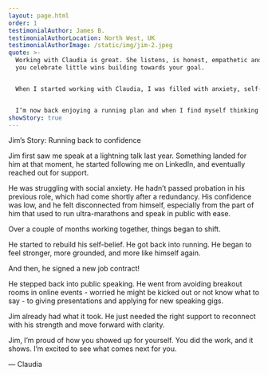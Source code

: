 ```yaml
---
layout: page.html
order: 1
testimonialAuthor: James B.
testimonialAuthorLocation: North West, UK
testimonialAuthorImage: /static/img/jim-2.jpeg
quote: >-
  Working with Claudia is great. She listens, is honest, empathetic and helps
  you celebrate little wins building towards your goal.


  When I started working with Claudia, I was filled with anxiety, self-confidence and self-worth issues. I had fallen out of love with running and training, always telling myself I couldn’t do it again, or I’d start another time.


  I’m now back enjoying a running plan and when I find myself thinking negatively about myself, or not appreciating situations, a little Claudia pops up and reminds me to be kind to myself. I’ve lost a lot of physical and mental “weight” since starting to work with Claudia and shift the way I think about myself. It takes time and it can be hard after thinking a certain way for so long, but the work is paying off.
showStory: true
---
```

Jim’s Story: Running back to confidence

Jim first saw me speak at a lightning talk last year. Something landed for him at that moment, he started following me on LinkedIn, and eventually reached out for support.

He was struggling with social anxiety. He hadn’t passed probation in his previous role, which had come shortly after a redundancy. His confidence was low, and he felt disconnected from himself, especially from the part of him that used to run ultra-marathons and speak in public with ease.

Over a couple of months working together, things began to shift.

He started to rebuild his self-belief. He got back into running. He began to feel stronger, more grounded, and more like himself again. 

And then, he signed a new job contract!

He stepped back into public speaking. He went from avoiding breakout rooms in online events - worried he might be kicked out or not know what to say - to giving presentations and applying for new speaking gigs.

Jim already had what it took. He just needed the right support to reconnect with his strength and move forward with clarity.

Jim, I’m proud of how you showed up for yourself. You did the work, and it shows. I’m excited to see what comes next for you.

— Claudia
